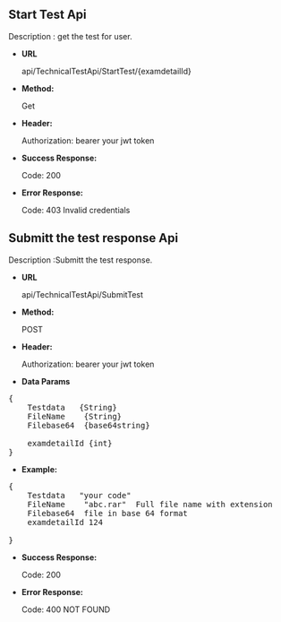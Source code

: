 **Start Test Api**
----
Description : get the test  for user.

* **URL**

  api/TechnicalTestApi/StartTest/{examdetailId}

* **Method:** 

    Get

* **Header:** 
    	
	Authorization: bearer your jwt token

* **Success Response:**

	Code: 200 
	

* **Error Response:**

	Code: 403 Invalid credentials



**Submitt the test response  Api**
----
Description :Submitt the test response.

* **URL**

    api/TechnicalTestApi/SubmitTest

* **Method:** 

    POST
* **Header:** 
    	
	Authorization: bearer your jwt token

* **Data Params** <br />

<pre>
{
	Testdata   {String}
	FileName	{String}
	Filebase64  {base64string} 
	
	examdetailId {int}     
}	 
</pre>   

* **Example:** <br/>

<pre>
{
	Testdata   "your code"
	FileName	"abc.rar"  Full file name with extension
	Filebase64  file in base 64 format
	examdetailId 124 

}
</pre>  
* **Success Response:**

	Code: 200 

* **Error Response:**

	Code: 400 NOT FOUND

